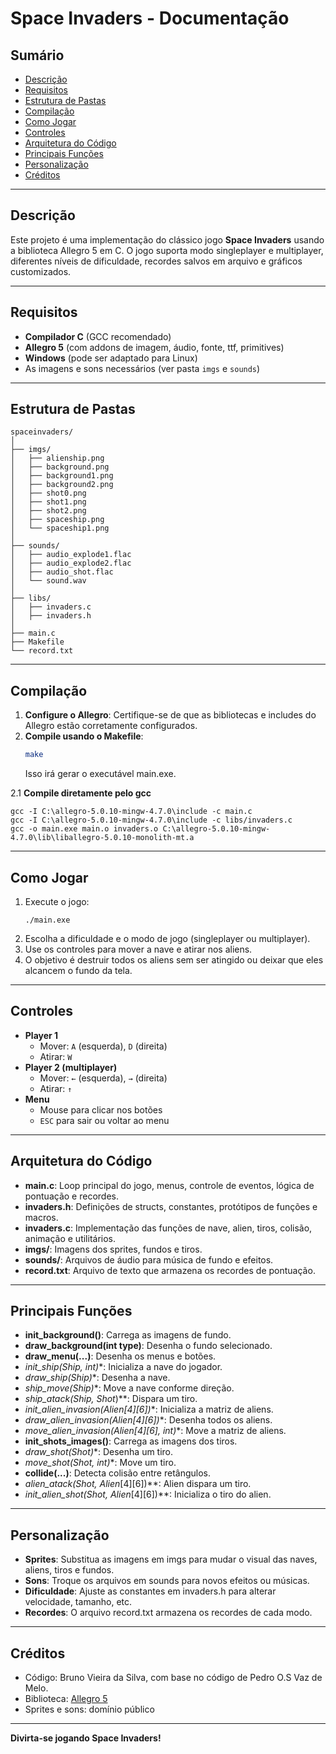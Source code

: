 
# Space Invaders - Documentação

## Sumário

- [Descrição](#descrição)
- [Requisitos](#requisitos)
- [Estrutura de Pastas](#estrutura-de-pastas)
- [Compilação](#compilação)
- [Como Jogar](#como-jogar)
- [Controles](#controles)
- [Arquitetura do Código](#arquitetura-do-código)
- [Principais Funções](#principais-funções)
- [Personalização](#personalização)
- [Créditos](#créditos)

---

## Descrição

Este projeto é uma implementação do clássico jogo **Space Invaders** usando a biblioteca Allegro 5 em C. O jogo suporta modo singleplayer e multiplayer, diferentes níveis de dificuldade, recordes salvos em arquivo e gráficos customizados.

---

## Requisitos

- **Compilador C** (GCC recomendado)
- **Allegro 5** (com addons de imagem, áudio, fonte, ttf, primitives)
- **Windows** (pode ser adaptado para Linux)
- As imagens e sons necessários (ver pasta `imgs` e `sounds`)

---

## Estrutura de Pastas

```
spaceinvaders/
│
├── imgs/
│   ├── alienship.png
│   ├── background.png
│   ├── background1.png
│   ├── background2.png
│   ├── shot0.png
│   ├── shot1.png
│   ├── shot2.png
│   ├── spaceship.png
│   └── spaceship1.png
│
├── sounds/
│   ├── audio_explode1.flac
│   ├── audio_explode2.flac
│   ├── audio_shot.flac
│   └── sound.wav
│
├── libs/
│   ├── invaders.c
│   ├── invaders.h
│
├── main.c
├── Makefile
└── record.txt
```

---

## Compilação

1. **Configure o Allegro**: Certifique-se de que as bibliotecas e includes do Allegro estão corretamente configurados.
2. **Compile usando o Makefile**:
   ```sh
   make
   ```
   Isso irá gerar o executável main.exe.
   
2.1  **Compile diretamente pelo gcc**
```
gcc -I C:\allegro-5.0.10-mingw-4.7.0\include -c main.c
gcc -I C:\allegro-5.0.10-mingw-4.7.0\include -c libs/invaders.c
gcc -o main.exe main.o invaders.o C:\allegro-5.0.10-mingw-4.7.0\lib\liballegro-5.0.10-monolith-mt.a
```
---

## Como Jogar

1. Execute o jogo:
   ```
   ./main.exe
   ```
2. Escolha a dificuldade e o modo de jogo (singleplayer ou multiplayer).
3. Use os controles para mover a nave e atirar nos aliens.
4. O objetivo é destruir todos os aliens sem ser atingido ou deixar que eles alcancem o fundo da tela.

---

## Controles

- **Player 1**
  - Mover: `A` (esquerda), `D` (direita)
  - Atirar: `W`
- **Player 2 (multiplayer)**
  - Mover: `←` (esquerda), `→` (direita)
  - Atirar: `↑`
- **Menu**
  - Mouse para clicar nos botões
  - `ESC` para sair ou voltar ao menu

---

## Arquitetura do Código

- **main.c**: Loop principal do jogo, menus, controle de eventos, lógica de pontuação e recordes.
- **invaders.h**: Definições de structs, constantes, protótipos de funções e macros.
- **invaders.c**: Implementação das funções de nave, alien, tiros, colisão, animação e utilitários.
- **imgs/**: Imagens dos sprites, fundos e tiros.
- **sounds/**: Arquivos de áudio para música de fundo e efeitos.
- **record.txt**: Arquivo de texto que armazena os recordes de pontuação.

---

## Principais Funções

- **init_background()**: Carrega as imagens de fundo.
- **draw_background(int type)**: Desenha o fundo selecionado.
- **draw_menu(...)**: Desenha os menus e botões.
- **init_ship(Ship*, int)**: Inicializa a nave do jogador.
- **draw_ship(Ship*)**: Desenha a nave.
- **ship_move(Ship*)**: Move a nave conforme direção.
- **ship_atack(Ship*, Shot*)**: Dispara um tiro.
- **init_alien_invasion(Alien*[4][6])**: Inicializa a matriz de aliens.
- **draw_alien_invasion(Alien*[4][6])**: Desenha todos os aliens.
- **move_alien_invasion(Alien*[4][6], int)**: Move a matriz de aliens.
- **init_shots_images()**: Carrega as imagens dos tiros.
- **draw_shot(Shot*)**: Desenha um tiro.
- **move_shot(Shot*, int)**: Move um tiro.
- **collide(...)**: Detecta colisão entre retângulos.
- **alien_atack(Shot*, Alien*[4][6])**: Alien dispara um tiro.
- **init_alien_shot(Shot*, Alien*[4][6])**: Inicializa o tiro do alien.

---

## Personalização

- **Sprites**: Substitua as imagens em imgs para mudar o visual das naves, aliens, tiros e fundos.
- **Sons**: Troque os arquivos em sounds para novos efeitos ou músicas.
- **Dificuldade**: Ajuste as constantes em invaders.h para alterar velocidade, tamanho, etc.
- **Recordes**: O arquivo record.txt armazena os recordes de cada modo.

---

## Créditos

- Código: Bruno Vieira da Silva, com base no código de 
Pedro O.S Vaz de Melo.
- Biblioteca: [Allegro 5](https://liballeg.org/)
- Sprites e sons: domínio público

---

**Divirta-se jogando Space Invaders!**
```
